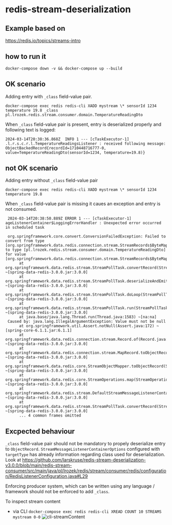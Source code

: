 # redis-stream-deserialization

## Example based on 
https://redis.io/topics/streams-intro


## how to run it

```shell
docker-compose down -v && docker-compose up --build
```


## OK scenario

Adding entry with `_class` field-value pair. 
```shell
docker-compose exec redis redis-cli XADD mystream \* sensorId 1234 temperature 19.8 _class pl.lrozek.redis.stream.consumer.domain.TemperatureReadingDto
```
When `_class` field-value pair is present, entry is deserialized properly and following text is logged:
```
2024-03-14T20:38:36.868Z  INFO 1 --- [cTaskExecutor-1] .l.r.s.c.r.l.TemperatureReadingsListener : received following message: ObjectBackedRecord{recordId=1710448716777-0, value=TemperatureReadingDto(sensorId=1234, temperature=19.8)}

```


## not OK scenario
Adding entry without `_class` field-value pair

```shell
docker-compose exec redis redis-cli XADD mystream \* sensorId 1234 temperature 19.8
```
When `_class` field-value pair is missing it caues an exception and entry is not consumed.

```
 2024-03-14T20:38:50.889Z ERROR 1 --- [cTaskExecutor-1] ageListenerContainer$LoggingErrorHandler : Unexpected error occurred in scheduled task

 org.springframework.core.convert.ConversionFailedException: Failed to convert from type [org.springframework.data.redis.connection.stream.StreamRecords$ByteMapBackedRecord] to type [pl.lrozek.redis.stream.consumer.domain.TemperatureReadingDto] for value [org.springframework.data.redis.connection.stream.StreamRecords$ByteMapBackedRecord@5cf5f68]
      at org.springframework.data.redis.stream.StreamPollTask.convertRecord(StreamPollTask.java:178) ~[spring-data-redis-3.0.0.jar:3.0.0]
      at org.springframework.data.redis.stream.StreamPollTask.deserializeAndEmitRecords(StreamPollTask.java:156) ~[spring-data-redis-3.0.0.jar:3.0.0]
      at org.springframework.data.redis.stream.StreamPollTask.doLoop(StreamPollTask.java:128) ~[spring-data-redis-3.0.0.jar:3.0.0]
      at org.springframework.data.redis.stream.StreamPollTask.run(StreamPollTask.java:112) ~[spring-data-redis-3.0.0.jar:3.0.0]
      at java.base/java.lang.Thread.run(Thread.java:1583) ~[na:na]
 Caused by: java.lang.IllegalArgumentException: Value must not be null
      at org.springframework.util.Assert.notNull(Assert.java:172) ~[spring-core-6.1.1.jar:6.1.1]
      at org.springframework.data.redis.connection.stream.Record.of(Record.java:99) ~[spring-data-redis-3.0.0.jar:3.0.0]
      at org.springframework.data.redis.connection.stream.MapRecord.toObjectRecord(MapRecord.java:139) ~[spring-data-redis-3.0.0.jar:3.0.0]
      at org.springframework.data.redis.core.StreamObjectMapper.toObjectRecord(StreamObjectMapper.java:137) ~[spring-data-redis-3.0.0.jar:3.0.0]
      at org.springframework.data.redis.core.StreamOperations.map(StreamOperations.java:566) ~[spring-data-redis-3.0.0.jar:3.0.0]
      at org.springframework.data.redis.stream.DefaultStreamMessageListenerContainer.lambda$getDeserializer$2(DefaultStreamMessageListenerContainer.java:213) ~[spring-data-redis-3.0.0.jar:3.0.0]
      at org.springframework.data.redis.stream.StreamPollTask.convertRecord(StreamPollTask.java:176) ~[spring-data-redis-3.0.0.jar:3.0.0]
      ... 4 common frames omitted
```

## Excpected behaviour
`_class` field-value pair should not be mandatory to propely deserialize entry to `ObjectRecord`. `StreamMessageListenerContainerOptions` configured with `targetType` has already information regarding class used for deserialization. Look at
https://github.com/larskruse/redis-stream-deserialization-v3.0.0/blob/main/redis-stream-consumer/src/main/java/pl/lrozek/redis/stream/consumer/redis/configuration/RedisListenerConfiguration.java#L29

Enforcing producer system, which can be written using any language / framework should not be enforced to add `_class`. 



To inspect stream content
- via CLI `docker-compose exec redis redis-cli XREAD COUNT 10 STREAMS mystream 0-0`
![cli-streamContent](https://user-images.githubusercontent.com/741781/151556112-54271556-0f92-4948-9943-b66235439c08.png)
